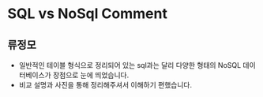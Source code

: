 # SQL vs NoSql Comment


## 류정모
- 일반적인 테이블 형식으로 정리되어 있는 sql과는 달리 다양한 형태의 NoSQL 데이터베이스가 장점으로 눈에 띄었습니다.
- 비교 설명과 사진을 통해 정리해주셔서 이해하기 편했습니다. 